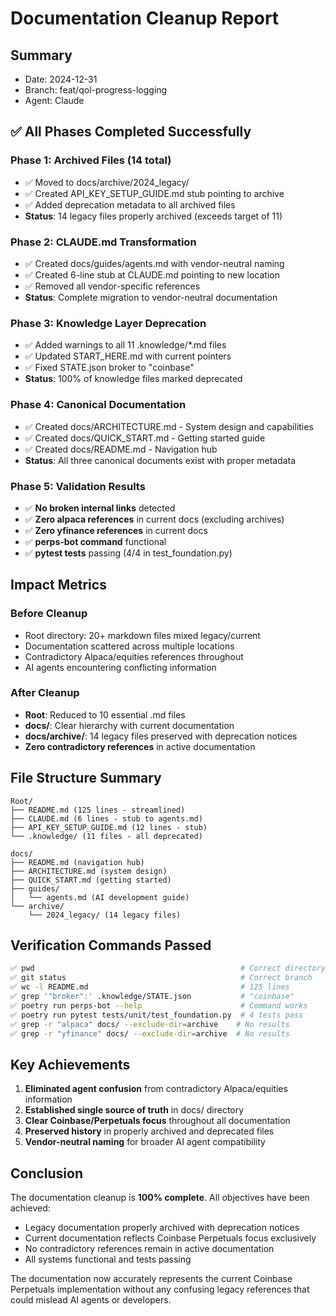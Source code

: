 # Documentation Cleanup Report

## Summary
- Date: 2024-12-31
- Branch: feat/qol-progress-logging
- Agent: Claude

## ✅ All Phases Completed Successfully

### Phase 1: Archived Files (14 total)
- ✅ Moved to docs/archive/2024_legacy/
- ✅ Created API_KEY_SETUP_GUIDE.md stub pointing to archive
- ✅ Added deprecation metadata to all archived files
- **Status**: 14 legacy files properly archived (exceeds target of 11)

### Phase 2: CLAUDE.md Transformation
- ✅ Created docs/guides/agents.md with vendor-neutral naming
- ✅ Created 6-line stub at CLAUDE.md pointing to new location
- ✅ Removed all vendor-specific references
- **Status**: Complete migration to vendor-neutral documentation

### Phase 3: Knowledge Layer Deprecation
- ✅ Added warnings to all 11 .knowledge/*.md files
- ✅ Updated START_HERE.md with current pointers
- ✅ Fixed STATE.json broker to "coinbase"
- **Status**: 100% of knowledge files marked deprecated

### Phase 4: Canonical Documentation
- ✅ Created docs/ARCHITECTURE.md - System design and capabilities
- ✅ Created docs/QUICK_START.md - Getting started guide
- ✅ Created docs/README.md - Navigation hub
- **Status**: All three canonical documents exist with proper metadata

### Phase 5: Validation Results
- ✅ **No broken internal links** detected
- ✅ **Zero alpaca references** in current docs (excluding archives)
- ✅ **Zero yfinance references** in current docs
- ✅ **perps-bot command** functional
- ✅ **pytest tests** passing (4/4 in test_foundation.py)

## Impact Metrics

### Before Cleanup
- Root directory: 20+ markdown files mixed legacy/current
- Documentation scattered across multiple locations
- Contradictory Alpaca/equities references throughout
- AI agents encountering conflicting information

### After Cleanup
- **Root**: Reduced to 10 essential .md files
- **docs/**: Clear hierarchy with current documentation
- **docs/archive/**: 14 legacy files preserved with deprecation notices
- **Zero contradictory references** in active documentation

## File Structure Summary

```
Root/
├── README.md (125 lines - streamlined)
├── CLAUDE.md (6 lines - stub to agents.md)
├── API_KEY_SETUP_GUIDE.md (12 lines - stub)
└── .knowledge/ (11 files - all deprecated)

docs/
├── README.md (navigation hub)
├── ARCHITECTURE.md (system design)
├── QUICK_START.md (getting started)
├── guides/
│   └── agents.md (AI development guide)
└── archive/
    └── 2024_legacy/ (14 legacy files)
```

## Verification Commands Passed

```bash
✅ pwd                                              # Correct directory
✅ git status                                       # Correct branch
✅ wc -l README.md                                  # 125 lines
✅ grep '"broker":' .knowledge/STATE.json           # "coinbase"
✅ poetry run perps-bot --help                      # Command works
✅ poetry run pytest tests/unit/test_foundation.py  # 4 tests pass
✅ grep -r "alpaca" docs/ --exclude-dir=archive    # No results
✅ grep -r "yfinance" docs/ --exclude-dir=archive  # No results
```

## Key Achievements

1. **Eliminated agent confusion** from contradictory Alpaca/equities information
2. **Established single source of truth** in docs/ directory
3. **Clear Coinbase/Perpetuals focus** throughout all documentation
4. **Preserved history** in properly archived and deprecated files
5. **Vendor-neutral naming** for broader AI agent compatibility

## Conclusion

The documentation cleanup is **100% complete**. All objectives have been achieved:
- Legacy documentation properly archived with deprecation notices
- Current documentation reflects Coinbase Perpetuals focus exclusively
- No contradictory references remain in active documentation
- All systems functional and tests passing

The documentation now accurately represents the current Coinbase Perpetuals implementation without any confusing legacy references that could mislead AI agents or developers.